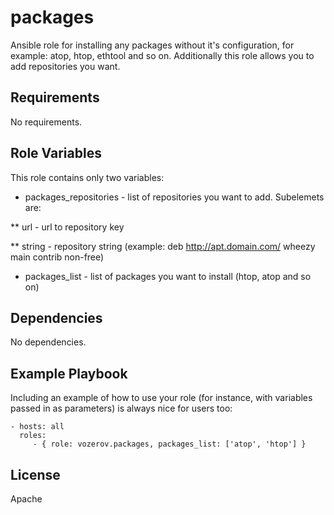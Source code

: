 packages
=========

Ansible role for installing any packages without it's configuration, for example: atop, htop, ethtool and so on. Additionally this role allows you to add repositories you want.

Requirements
------------

No requirements.

Role Variables
--------------

This role contains only two variables:

* packages_repositories - list of repositories you want to add. Subelemets are:

** url - url to repository key

** string - repository string (example: deb http://apt.domain.com/ wheezy main contrib non-free)


* packages_list - list of packages you want to install (htop, atop and so on)


Dependencies
------------

No dependencies.

Example Playbook
----------------

Including an example of how to use your role (for instance, with variables passed in as parameters) is always nice for users too:

    - hosts: all 
      roles:
         - { role: vozerov.packages, packages_list: ['atop', 'htop'] }

License
-------

Apache
